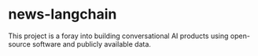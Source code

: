 # news-langchain

This project is a foray into building conversational AI products using open-source software and publicly available data.
